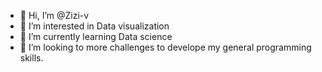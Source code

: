 - 👋 Hi, I’m @Zizi-v
- 👀 I’m interested in Data visualization 
- 🌱 I’m currently learning Data science
- 💞️ I’m looking to more challenges to develope my general programming skills.


<!---
Zizi-v/Zizi-v is a ✨ special ✨ repository because its `README.md` (this file) appears on your GitHub profile.
You can click the Preview link to take a look at your changes.
--->
